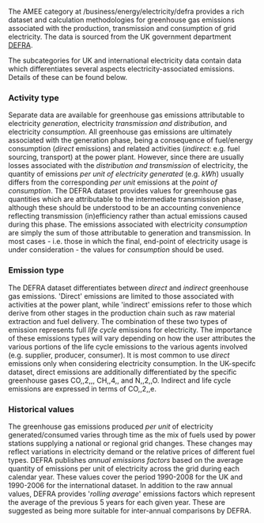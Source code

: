 The AMEE category at /business/energy/electricity/defra provides a rich
dataset and calculation methodologies for greenhouse gas emissions
associated with the production, transmission and consumption of grid
electricity. The data is sourced from the UK government department
[DEFRA](http://www.defra.gov.uk/environment/economy/business-efficiency/reporting).

The subcategories for UK and international electricity data contain data
which differentiates several aspects electricity-associated emissions.
Details of these can be found below.

### Activity type

Separate data are available for greenhouse gas emissions attributable to
electricity *generation*, electricity *transmission and distribution*,
and electricity *consumption*. All greenhouse gas emissions are
ultimately associated with the generation phase, being a consequence of
fuel/energy consumption (*direct* emissions) and related activities
(*indirect*: e.g. fuel sourcing, transport) at the power plant. However,
since there are usually losses associated with the *distribution and
transmission* of electricity, the quantity of emissions *per unit of
electricity generated* (e.g. *kWh*) usually differs from the
corresponding *per unit* emissions at the *point of consumption*. The
DEFRA dataset provides values for greenhouse gas quantities which are
attributable to the intermediate transmission phase, although these
should be understood to be an accounting convenience reflecting
transmission (in)efficiency rather than actual emissions caused during
this phase. The emissions associated with electricity *consumption* are
simply the sum of those attributable to generation and transmission. In
most cases - i.e. those in which the final, end-point of electricity
usage is under consideration - the values for *consumption* should be
used.

### Emission type

The DEFRA dataset differentiates between *direct* and *indirect*
greenhouse gas emissions. 'Direct' emissions are limited to those
associated with activities at the power plant, while 'indirect'
emissions refer to those which derive from other stages in the
production chain such as raw material extraction and fuel delivery. The
combination of these two types of emission represents full *life cycle*
emissions for electricity. The importance of these emissions types will
vary depending on how the user attributes the various portions of the
life cycle emissions to the various agents involved (e.g. supplier,
producer, consumer). It is most common to use *direct* emissions only
when considering electricity consumption. In the UK-specifc dataset,
direct emissions are additionally differentiated by the specific
greenhouse gases CO,,2,,, CH,,4,, and N,,2,,O. Indirect and life cycle
emissions are expressed in terms of CO,,2,,e.

### Historical values

The greenhouse gas emissions produced *per unit* of electricity
generated/consumed varies through time as the mix of fuels used by power
stations supplying a national or regional grid changes. These changes
may reflect variations in electricity demand or the relative prices of
different fuel types. DEFRA publishes *annual emissions factors* based
on the average quantity of emissions per unit of electricity across the
grid during each calendar year. These values cover the period 1990-2008
for the UK and 1990-2006 for the international dataset. In addition to
the raw annual values, DEFRA provides '*rolling average*' emissions
factors which represent the average of the previous 5 years for each
given year. These are suggested as being more suitable for inter-annual
comparisons by DEFRA.

